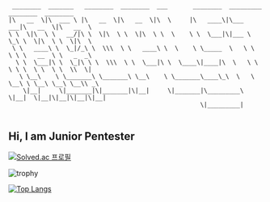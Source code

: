<!--<a href="https://www.instagram.com/peoplstar_/">
    <img 
        src="http://img.shields.io/badge/-peoplstar-ffffff?style=flat&logo=Instagram&link=https://www.instagram.com/peoplstar/"
        style="height : auto; margin-left : 10px; margin-right : 10px;"/>
</a>
-->

```

 ________  _______   ________  ________  ___       ________  _________  ________  ________     
|\   __  \|\  ___ \ |\   __  \|\   __  \|\  \     |\   ____\|\___   ___|\   __  \|\   __  \    
\ \  \|\  \ \   __/|\ \  \|\  \ \  \|\  \ \  \    \ \  \___|\|___ \  \_\ \  \|\  \ \  \|\  \   
 \ \   ____\ \  \_|/_\ \  \\\  \ \   ____\ \  \    \ \_____  \   \ \  \ \ \   __  \ \   _  _\  
  \ \  \___|\ \  \_|\ \ \  \\\  \ \  \___|\ \  \____\|____|\  \   \ \  \ \ \  \ \  \ \  \\  \| 
   \ \__\    \ \_______\ \_______\ \__\    \ \_______\____\_\  \   \ \__\ \ \__\ \__\ \__\\ _\ 
    \|__|     \|_______|\|_______|\|__|     \|_______|\_________\   \|__|  \|__|\|__|\|__|\|__|
                                                     \|_________|                              
                                                                                               
```

## Hi, I am Junior Pentester 

[![Solved.ac
프로필](http://mazassumnida.wtf/api/v2/generate_badge?boj={peoplstar})](https://solved.ac/{peoplstar})

![trophy](https://github-profile-trophy.vercel.app/?username=peoplstar)
<!--![peoplstar's GitHub stats](https://github-readme-stats.vercel.app/api?username=peoplstar&show_icons=true&theme=graywhite)   -->
[![Top Langs](https://github-readme-stats.vercel.app/api/top-langs/?username=peoplstar&layout=compact&theme=graywhite&langs_count=4)](https://github.com/anuraghazra/github-readme-stats)


<!--
**peoplstar/peoplstar** is a ✨ _special_ ✨ repository because its `README.md` (this file) appears on your GitHub profile.
<img src="https://img.shields.io/badge/Python-3766AB?style=flat-square&logo=Python&logoColor=white"/>
<img src="https://img.shields.io/badge/쓰고자하는_텍스트-컬러코드?style=flat-square&logo=simpleicons에서_아이콘이름&logoColor=white"/></a>
Here are some ideas to get you started:

- 🔭 I’m currently working on ...
- 🌱 I’m currently learning ...
- 👯 I’m looking to collaborate on ...
- 🤔 I’m looking for help with ...
- 💬 Ask me about ...
- 📫 How to reach me: ...
- 😄 Pronouns: ...
- ⚡ Fun fact: ...
-->
